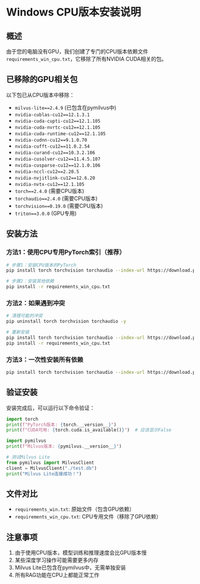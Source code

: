 # Windows CPU版本安装说明

## 概述
由于您的电脑没有GPU，我们创建了专门的CPU版本依赖文件 `requirements_win_cpu.txt`，它移除了所有NVIDIA CUDA相关的包。

## 已移除的GPU相关包
以下包已从CPU版本中移除：
- `milvus-lite==2.4.9` (已包含在pymilvus中)
- `nvidia-cublas-cu12==12.1.3.1`
- `nvidia-cuda-cupti-cu12==12.1.105`
- `nvidia-cuda-nvrtc-cu12==12.1.105`
- `nvidia-cuda-runtime-cu12==12.1.105`
- `nvidia-cudnn-cu12==9.1.0.70`
- `nvidia-cufft-cu12==11.0.2.54`
- `nvidia-curand-cu12==10.3.2.106`
- `nvidia-cusolver-cu12==11.4.5.107`
- `nvidia-cusparse-cu12==12.1.0.106`
- `nvidia-nccl-cu12==2.20.5`
- `nvidia-nvjitlink-cu12==12.6.20`
- `nvidia-nvtx-cu12==12.1.105`
- `torch==2.4.0` (需要CPU版本)
- `torchaudio==2.4.0` (需要CPU版本)
- `torchvision==0.19.0` (需要CPU版本)
- `triton==3.0.0` (GPU专用)

## 安装方法

### 方法1：使用CPU专用PyTorch索引（推荐）
```bash
# 步骤1：安装CPU版本的PyTorch
pip install torch torchvision torchaudio --index-url https://download.pytorch.org/whl/cpu

# 步骤2：安装其他依赖
pip install -r requirements_win_cpu.txt
```

### 方法2：如果遇到冲突
```bash
# 清理可能的冲突
pip uninstall torch torchvision torchaudio -y

# 重新安装
pip install torch torchvision torchaudio --index-url https://download.pytorch.org/whl/cpu
pip install -r requirements_win_cpu.txt
```

### 方法3：一次性安装所有依赖
```bash
pip install torch torchvision torchaudio --index-url https://download.pytorch.org/whl/cpu && pip install -r requirements_win_cpu.txt
```

## 验证安装
安装完成后，可以运行以下命令验证：

```python
import torch
print(f"PyTorch版本: {torch.__version__}")
print(f"CUDA可用: {torch.cuda.is_available()}")  # 应该显示False

import pymilvus
print(f"Milvus版本: {pymilvus.__version__}")

# 测试Milvus Lite
from pymilvus import MilvusClient
client = MilvusClient("./test.db")
print("Milvus Lite连接成功！")
```

## 文件对比
- `requirements_win.txt`: 原始文件（包含GPU依赖）
- `requirements_win_cpu.txt`: CPU专用文件（移除了GPU依赖）

## 注意事项
1. 由于使用CPU版本，模型训练和推理速度会比GPU版本慢
2. 某些深度学习操作可能需要更多内存
3. Milvus Lite已包含在pymilvus中，无需单独安装
4. 所有RAG功能在CPU上都能正常工作 